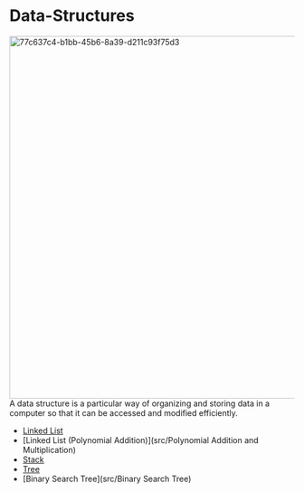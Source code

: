 # Data-Structures
<img width="640" alt="77c637c4-b1bb-45b6-8a39-d211c93f75d3" src="https://user-images.githubusercontent.com/113643274/234409311-eedb1f07-7a68-4baf-a622-8ec3b47849aa.png">
A data structure is a particular way of organizing and storing data in a computer so that it can
be accessed and modified efficiently.

* [Linked List](src/Linked-List)
* [Linked List (Polynomial Addition)](src/Polynomial Addition and Multiplication)
* [Stack](src/Stack)
* [Tree](src/Tree)
* [Binary Search Tree](src/Binary Search Tree)

